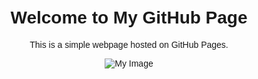 <!DOCTYPE html>
<html lang="en">
<head>
    <meta charset="UTF-8">
    <meta name="viewport" content="width=device-width, initial-scale=1.0">
    <title>My Simple Page</title>
    <style>
        body {
            font-family: Arial, sans-serif;
            text-align: center;
            margin: 50px;
        }
        img {
            max-width: 100%;
            height: auto;
        }
    </style>
</head>
<body>
    <h1>Welcome to My GitHub Page</h1>
    <p>This is a simple webpage hosted on GitHub Pages.</p>
    <img src="image.jpg" alt="My Image">
</body>
</html>
